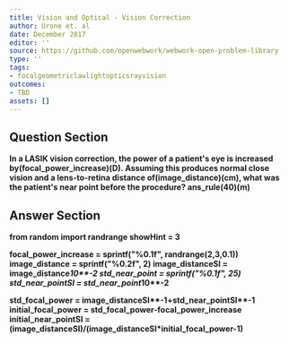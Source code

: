 ```yaml
---
title: Vision and Optical - Vision Correction
author: Urone et. al
date: December 2017
editor: ''
source: https://github.com/openwebwork/webwork-open-problem-library
type: ''
tags:
- focalgeometriclawlightopticsrayvision
outcomes:
- TBD
assets: []
---
```


## Question Section 

<b>
In a LASIK vision correction, the power of a patient's eye is increased by(focal_power_increase)(D). Assuming this produces normal close vision and a lens-to-retina distance of(image_distance)(cm), what was the patient's near point before the procedure?
ans_rule(40)(m)


## Answer Section

from random import randrange
showHint = 3

focal_power_increase = sprintf("%0.1f", randrange(2,3,0.1))
image_distance = sprintf("%0.2f", 2)
image_distanceSI = image_distance*10**-2
std_near_point = sprintf("%0.1f", 25)
std_near_pointSI = std_near_point*10**-2

std_focal_power = image_distanceSI**-1+std_near_pointSI**-1
initial_focal_power = std_focal_power-focal_power_increase
initial_near_pointSI = (image_distanceSI)/(image_distanceSI*initial_focal_power-1)